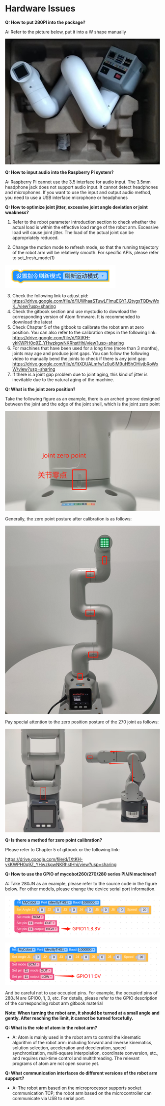 # Hardware Issues


**Q: How to put 280PI into the package?**

A: Refer to the picture below, put it into a W shape manually

![](../../resource/4-SupportAndService/9.Troubleshooting/9.images/pi_hardware_1.png)

**Q: How to input audio into the Raspberry Pi system?**

A: Raspberry Pi cannot use the 3.5 interface for audio input. The 3.5mm headphone jack does not support audio input. It cannot detect headphones and microphones. If you want to use the input and output audio method, you need to use a USB interface microphone or headphones

**Q: How to optimize joint jitter, excessive joint angle deviation or joint weakness?**

1. Refer to the robot parameter introduction section to check whether the actual load is within the effective load range of the robot arm. Excessive load will cause joint jitter. The load of the actual joint can be appropriately reduced.

2. Change the motion mode to refresh mode, so that the running trajectory of the robot arm will be relatively smooth. For specific APIs, please refer to
set_fresh_mode(1)

![](../../resource/4-SupportAndService/9.Troubleshooting/9.images/hardware_6-0.png)

3. Check the following link to adjust pid: https://drive.google.com/file/d/1UWhaaSTuwLFImuEGY1J2tvgxTQDwWxK_/view?usp=sharing
4. Check the gitbook section and use mystudio to download the corresponding version of Atom firmware. It is recommended to download the latest
5. Check Chapter 5 of the gitbook to calibrate the robot arm at zero position. You can also refer to the calibration steps in the following link: https://drive.google.com/file/d/1XtKH-ykKWPH0q9Z_YHwzkgwNKRhstHhi/view?usp=sharing
6. For machines that have been used for a long time (more than 3 months), joints may age and produce joint gaps. You can follow the following video to manually bend the joints to check if there is any joint gap: https://drive.google.com/file/d/1tXDUALmfw1z0u6lM9uH5hOHivjbRoWxW/view?usp=sharing
7. If there is a joint gap problem due to joint aging, this kind of jitter is inevitable due to the natural aging of the machine.

**Q: What is the joint zero position?**

Take the following figure as an example, there is an arched groove designed between the joint and the edge of the joint shell, which is the joint zero point

![](../../resource/4-SupportAndService/9.Troubleshooting/9.images/hardware_6.png)

Generally, the zero point posture after calibration is as follows:

![](../../resource/4-SupportAndService/9.Troubleshooting/9.images/hardware_7.png)

Pay special attention to the zero position posture of the 270 joint as follows:

![](../../resource/4-SupportAndService/9.Troubleshooting/9.images/hardware_8.png)

**Q: Is there a method for zero point calibration?**

Please refer to Chapter 5 of gitbook or the following link:

https://drive.google.com/file/d/1XtKH-ykKWPH0q9Z_YHwzkgwNKRhstHhi/view?usp=sharing

**Q: How to use the GPIO of mycobot260/270/280 series PI/JN machines?**

A: Take 280JN as an example, please refer to the source code in the figure below. For other models, please change the device serial port information.

![](../../resource/4-SupportAndService/9.Troubleshooting/9.images/pi_hardware_2.png)

![](../../resource/4-SupportAndService/9.Troubleshooting/9.images/pi_hardware_3.png)

And be careful not to use occupied pins. For example, the occupied pins of 280JN are GPIO0, 1, 3, etc. For details, please refer to the GPIO description of the corresponding robot arm gitbook material

**Note: When turning the robot arm, it should be turned at a small angle and gently. After reaching the limit, it cannot be turned forcefully.**

**Q: What is the role of atom in the robot arm?**

- A: Atom is mainly used in the robot arm to control the kinematic algorithm of the robot arm: including forward and inverse kinematics, solution selection, acceleration and deceleration, speed synchronization, multi-square interpolation, coordinate conversion, etc., and requires real-time control and multithreading. The relevant programs of atom are not open source yet.

**Q: What communication interfaces do different versions of the robot arm support?**

- A: The robot arm based on the microprocessor supports socket communication TCP; the robot arm based on the microcontroller can communicate via USB to serial port.


